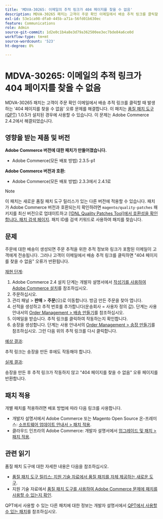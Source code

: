 ```yaml
---
title: 'MDVA-30265: 이메일의 추적 링크가 404 페이지를 찾을 수 없음'
description: MDVA-30265 패치는 고객이 주문 확인 이메일에서 배송 추적 링크를 클릭할 때 발생하는 '404 페이지를 찾을 수 없음' 오류 문제를 해결합니다. 이 패치는 [Quality Patches Tool (QPT)](/help/announcements/adobe-commerce-announcements/magento-quality-patches-released-new-tool-to-self-serve-quality-patches.md) 1.0.5가 설치된 경우 사용할 수 있습니다. 이 문제는 Adobe Commerce 2.4.2에서 해결되었습니다.
exl-id: 53e1ca98-dfa0-445b-a71a-56fd01b630ec
feature: Communications
role: Admin
source-git-commit: 1d2e0c1b4a8e3d79a362500ee3ec7bde84a6ce0d
workflow-type: tm+mt
source-wordcount: '523'
ht-degree: 0%

---
```


# MDVA-30265: 이메일의 추적 링크가 404 페이지를 찾을 수 없음

MDVA-30265 패치는 고객이 주문 확인 이메일에서 배송 추적 링크를 클릭할 때 발생하는 &#39;404 페이지를 찾을 수 없음&#39; 오류 문제를 해결합니다. 이 패치는 [품질 패치 도구(QPT)](/help/announcements/adobe-commerce-announcements/magento-quality-patches-released-new-tool-to-self-serve-quality-patches.md) 1.0.5가 설치된 경우에 사용할 수 있습니다. 이 문제는 Adobe Commerce 2.4.2에서 해결되었습니다.

## 영향을 받는 제품 및 버전

**Adobe Commerce 버전에 대한 패치가 만들어졌습니다.**

* Adobe Commerce(모든 배포 방법) 2.3.5-p1

**Adobe Commerce 버전과 호환:**

* Adobe Commerce(모든 배포 방법) 2.3.3에서 2.4.1로

>[!NOTE]
>
>이 패치는 새로운 품질 패치 도구 릴리스가 있는 다른 버전에 적용할 수 있습니다. 패치가 Adobe Commerce 버전과 호환되는지 확인하려면 `magento/quality-patches` 패키지를 최신 버전으로 업데이트하고 [[!DNL Quality Patches Tool]에서 호환성을 확인합니다. 패치 검색 페이지](https://devdocs.magento.com/quality-patches/tool.html#patch-grid). 패치 ID를 검색 키워드로 사용하여 패치를 찾습니다.

## 문제

주문에 대한 배송이 생성되면 주문 추적을 위한 추적 정보와 링크가 포함된 이메일이 고객에게 전송됩니다. 그러나 고객이 이메일에서 배송 추적 링크를 클릭하면 &quot;404 페이지를 찾을 수 없음&quot; 오류가 반환됩니다.

<u>재현 단계</u>:

1. Adobe Commerce 2.4 설치 단계는 개발자 설명서에서 [작성기를 사용하여 Adobe Commerce 설치](https://devdocs.magento.com/guides/v2.4/install-gde/composer.html)를 참조하십시오.
1. 주문하십시오.
1. 관리 패널 > **판매** > **주문**(으)로 이동합니다. 방금 만든 주문을 찾아 엽니다.
1. 선적을 생성하고 추적 번호를 추가합니다(운송회사 = 사용자 정의 값). 단계는 사용 안내서의 [Order Management > 배송 만들기](https://docs.magento.com/user-guide/sales/shipments-create.html)를 참조하십시오.
1. 이메일을 받습니다. 추적 링크를 클릭하여 작동하는지 확인합니다.
1. 송장을 생성합니다. 단계는 사용 안내서의 [Order Management > 송장 만들기](https://docs.magento.com/user-guide/sales/invoice-create.html)를 참조하십시오. 그런 다음 위의 추적 링크를 다시 클릭합니다.

<u>예상 결과</u>:

추적 링크는 송장을 만든 후에도 작동해야 합니다.

<u>실제 결과</u>:

송장을 만든 후 추적 링크가 작동하지 않고 &quot;404 페이지를 찾을 수 없음&quot; 오류 페이지를 반환합니다.

## 패치 적용

개별 패치를 적용하려면 배포 방법에 따라 다음 링크를 사용합니다.

* 개발자 설명서에서 Adobe Commerce 또는 Magento Open Source 온-프레미스: [소프트웨어 업데이트 안내서 > 패치 적용](https://devdocs.magento.com/guides/v2.4/comp-mgr/patching/mqp.html).
* 클라우드 인프라의 Adobe Commerce: 개발자 설명서에서 [업그레이드 및 패치 > 패치 적용](https://devdocs.magento.com/cloud/project/project-patch.html).

## 관련 읽기

품질 패치 도구에 대한 자세한 내용은 다음을 참조하십시오.

* [품질 패치 도구 릴리스: 지원 기술 자료에서 품질 패치를 자체 제공하는 새로운 도구](/help/announcements/adobe-commerce-announcements/magento-quality-patches-released-new-tool-to-self-serve-quality-patches.md).
* 지원 기술 자료에서 [품질 패치 도구를 사용하여 Adobe Commerce 문제에 패치를 사용할 수 있는지 확인](/help/support-tools/patches-available-in-qpt-tool/check-patch-for-magento-issue-with-magento-quality-patches.md).

QPT에서 사용할 수 있는 다른 패치에 대한 정보는 개발자 설명서에서 [QPT에서 사용할 수 있는 패치](https://devdocs.magento.com/quality-patches/tool.html#patch-grid)를 참조하십시오.
